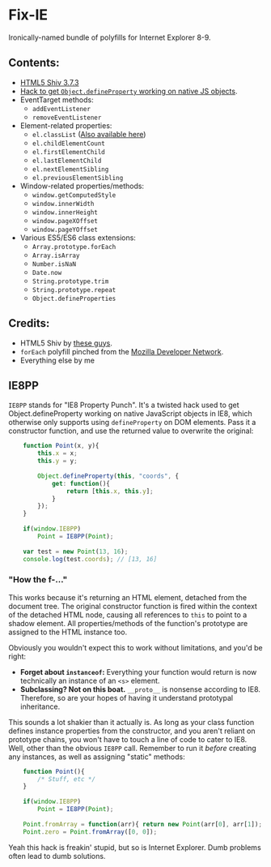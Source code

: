 Fix-IE
======

Ironically-named bundle of polyfills for Internet Explorer 8-9.


Contents:
---------
* [HTML5 Shiv 3.7.3](https://github.com/aFarkas/html5shiv)
* [Hack to get `Object.defineProperty` working on native JS objects](#IE8PP).
* EventTarget methods:
	- `addEventListener`
	- `removeEventListener`
* Element-related properties:
	- `el.classList` ([Also available here](https://github.com/Alhadis/DOMTokenList))
	- `el.childElementCount`
	- `el.firstElementChild`
	- `el.lastElementChild`
	- `el.nextElementSibling`
	- `el.previousElementSibling`
* Window-related properties/methods:
	- `window.getComputedStyle`
	- `window.innerWidth`
	- `window.innerHeight`
	- `window.pageXOffset`
	- `window.pageYOffset`
* Various ES5/ES6 class extensions:
	- `Array.prototype.forEach`
	- `Array.isArray`
	- `Number.isNaN`
	- `Date.now`
	- `String.prototype.trim`
	- `String.prototype.repeat`
	- `Object.defineProperties`


Credits:
--------

* HTML5 Shiv by [these guys](https://github.com/aFarkas/html5shiv).
* `forEach` polyfill pinched from the [Mozilla Developer Network](https://developer.mozilla.org/en-US/docs/Web/JavaScript/Reference/Global_Objects/Array/forEach#Polyfill).
* Everything else by me



IE8PP
------
`IE8PP` stands for "IE8 Property Punch". It's a twisted hack used to get Object.defineProperty working on native JavaScript objects in IE8, which otherwise only supports
using `defineProperty` on DOM elements. Pass it a constructor function, and use the returned value to overwrite the original:

```js
	function Point(x, y){
		this.x = x;
		this.y = y;
		
		Object.defineProperty(this, "coords", {
			get: function(){
				return [this.x, this.y];
			}
		});
	}
	
	if(window.IE8PP)
		Point = IE8PP(Point);
	
	var test = new Point(13, 16);
	console.log(test.coords); // [13, 16]
```

### "How the f-..."
This works because it's returning an HTML element, detached from the document tree. The original constructor function is fired within the context of the detached HTML node, causing all references to `this` to point to a shadow element. All properties/methods of the function's prototype are assigned to the HTML instance too.

Obviously you wouldn't expect this to work without limitations, and you'd be right:
* **Forget about `instanceof`:** Everything your function would return is now technically an instance of an `<s>` element.
* **Subclassing? Not on this boat.** `__proto__` is nonsense according to IE8. Therefore, so are your hopes of having it understand prototypal inheritance.

This sounds a lot shakier than it actually is. As long as your class function defines instance properties from the constructor, and you aren't reliant on prototype chains,
you won't have to touch a line of code to cater to IE8. Well, other than the obvious `IE8PP` call. Remember to run it *before* creating any instances, as well as assigning "static" methods:
```js
	function Point(){
		/* Stuff, etc */
	}
	
	if(window.IE8PP)
		Point = IE8PP(Point);
	
	Point.fromArray = function(arr){ return new Point(arr[0], arr[1]); }
	Point.zero = Point.fromArray([0, 0]);
```
Yeah this hack is freakin' stupid, but so is Internet Explorer. Dumb problems often lead to dumb solutions.
